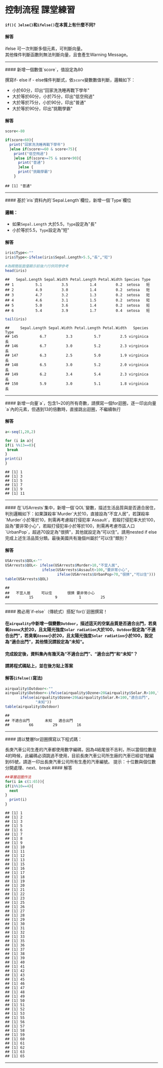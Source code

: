 控制流程 課堂練習
================

#### `if(){ }else{}`和`ifelse()`在本質上有什麼不同?

#### 解答

ifelse 可一次判斷多個元素，可判斷向量。<br/> 其他條件判斷函數則無法判斷向量，且會產生Warning Message。

<hr/>
#### 新增一個數值`score`，值設定為80

撰寫if- else if - else條件判斷式，依`score`變數數值判斷，邏輯如下：

-   小於60分，印出“回家洗洗睡再戰下學年"
-   大於等於60分，小於75分，印出"低空飛過"
-   大於等於75分，小於90分，印出"普通"
-   大於等於90分，印出"挑戰學霸"

#### 解答

``` r
score<-80

if(score<60){
  print("回家洗洗睡再戰下學年")
  }else if(score>=60 & score<75){
    print("低空飛過")
    }else if(score>=75 & score<90){
      print("普通")
      }else {
      print("挑戰學霸")
    }
```

    ## [1] "普通"

<hr/>
#### 基於`iris`資料內的`Sepal.Length`欄位，新增一個`Type`欄位<br>

#### 邏輯：

-   如果`Sepal.Length` 大於5.5，`Type`設定為"長"
-   小於等於5.5，`Type`設定為"短"

#### 解答

``` r
iris$Type<-""
iris$Type<-ifelse(iris$Sepal.Length>5.5,"長","短")

#為精簡版面僅顯示前後六行供同學參考
head(iris)
```

    ##   Sepal.Length Sepal.Width Petal.Length Petal.Width Species Type
    ## 1          5.1         3.5          1.4         0.2  setosa   短
    ## 2          4.9         3.0          1.4         0.2  setosa   短
    ## 3          4.7         3.2          1.3         0.2  setosa   短
    ## 4          4.6         3.1          1.5         0.2  setosa   短
    ## 5          5.0         3.6          1.4         0.2  setosa   短
    ## 6          5.4         3.9          1.7         0.4  setosa   短

``` r
tail(iris)
```

    ##     Sepal.Length Sepal.Width Petal.Length Petal.Width   Species Type
    ## 145          6.7         3.3          5.7         2.5 virginica   長
    ## 146          6.7         3.0          5.2         2.3 virginica   長
    ## 147          6.3         2.5          5.0         1.9 virginica   長
    ## 148          6.5         3.0          5.2         2.0 virginica   長
    ## 149          6.2         3.4          5.4         2.3 virginica   長
    ## 150          5.9         3.0          5.1         1.8 virginica   長

<hr/>
#### 新增一向量`a`，包含1~20的所有奇數，請撰寫一個for迴圈，逐一印出向量`a`內的元素，但遇到13的倍數時，直接跳出迴圈，不繼續執行

#### 解答

``` r
a<-seq(1,20,2)

for (i in a){
if(i %%13==0){
 break 
}
print(i)
}
```

    ## [1] 1
    ## [1] 3
    ## [1] 5
    ## [1] 7
    ## [1] 9
    ## [1] 11

<hr/>
#### 在`USArrests`集中，新增一個`QOL`變數，描述生活品質與是否適合居住，判別邏輯如下：如果謀殺率`Murder`大於10，直接設為“不宜人居”，若謀殺率`Murder`小於等於10，則需再考慮毆打侵犯率`Assault`，若毆打侵犯率大於100，設為“要非常小心”，若毆打侵犯率小於等於100，則需再考慮市區人口`UrbanPop`，超過70設定為"很擠"，其他就設定為“可以住”。請用nested if else完成上述生活品質分類。最後美國共有幾個州屬於"可以住"類別？

#### 解答

``` r
USArrests$QOL<-""
USArrests$QOL<- ifelse(USArrests$Murder>10,"不宜人居",
                 ifelse(USArrests$Assault>100,"要非常小心",
                        ifelse(USArrests$UrbanPop>70,"很擠","可以住")))
table(USArrests$QOL)
```

    ## 
    ##   不宜人居     可以住       很擠 要非常小心 
    ##         15          9          1         25

<hr/>
#### 務必用`if-else`（傳統式）搭配`for()`迴圈撰寫！<br/>

#### 在`airquality`中新增一個變數`Outdoor`，描述這天的空氣品質是否適合出門，若臭氧`Ozone`大於20，且太陽光強度`Solar radiation`大於100，`Outdoor`設定為“不適合出門”，若臭氧`Ozone`小於20，且太陽光強度`Solar radiation`小於100，設定為“適合出門”，其他情況請設定為”未知“。<br/>

#### 完成設定後，資料集內有幾天為“不適合出門”、“適合出門”和“未知”？<br/>

#### 請將程式碼貼上，並在後方貼上答案

#### 解答(`ifelse()`寫法)

``` r
airquality$Outdoor<-""
airquality$Outdoor<-ifelse(airquality$Ozone>20&airquality$Solar.R>100,"不適合出門",
       ifelse(airquality$Ozone<20&airquality$Solar.R<100,"適合出門",
              "未知"))
table(airquality$Outdoor)
```

    ## 
    ## 不適合出門       未知   適合出門 
    ##         66         29         16

<hr/>
#### 請以雙層for迴圈撰寫以下程式碼：

長庚汽車公司生產的汽車都使用數字編碼，因為4結尾很不吉利，所以當個位數是4的時候，此編碼必須跳過不使用，目前長庚汽車公司所生廠的汽車已經從1號編到65號，請逐一印出長庚汽車公司所有生產的汽車編號。 提示：十位數與個位數分開處理、next、break \#\#\#\# 解答

``` r
##單層迴圈作法
for(i in c(1:65)){
if(i%%10==4){
  next
}
  print(i)
}
```

    ## [1] 1
    ## [1] 2
    ## [1] 3
    ## [1] 5
    ## [1] 6
    ## [1] 7
    ## [1] 8
    ## [1] 9
    ## [1] 10
    ## [1] 11
    ## [1] 12
    ## [1] 13
    ## [1] 15
    ## [1] 16
    ## [1] 17
    ## [1] 18
    ## [1] 19
    ## [1] 20
    ## [1] 21
    ## [1] 22
    ## [1] 23
    ## [1] 25
    ## [1] 26
    ## [1] 27
    ## [1] 28
    ## [1] 29
    ## [1] 30
    ## [1] 31
    ## [1] 32
    ## [1] 33
    ## [1] 35
    ## [1] 36
    ## [1] 37
    ## [1] 38
    ## [1] 39
    ## [1] 40
    ## [1] 41
    ## [1] 42
    ## [1] 43
    ## [1] 45
    ## [1] 46
    ## [1] 47
    ## [1] 48
    ## [1] 49
    ## [1] 50
    ## [1] 51
    ## [1] 52
    ## [1] 53
    ## [1] 55
    ## [1] 56
    ## [1] 57
    ## [1] 58
    ## [1] 59
    ## [1] 60
    ## [1] 61
    ## [1] 62
    ## [1] 63
    ## [1] 65

<hr/>
